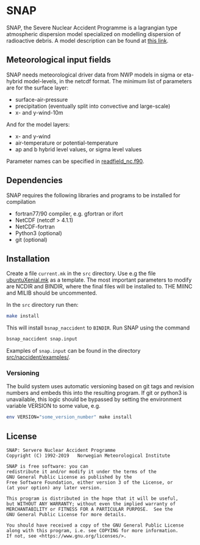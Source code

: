 # SNAP

SNAP, the Severe Nuclear Accident Programme is a lagrangian type
atmospheric dispersion model specialized on modelling dispersion
of radioactive debris. A model description can be found at 
[this link](https://drive.google.com/open?id=0B8SjSRklVkHkQXoxY1VQdE0wdnM).


## Meteorological input fields

SNAP needs meteorological driver data from NWP models in sigma or
eta-hybrid model-levels, in the netcdf format. The minimum
list of parameters are for the surface layer:

  * surface-air-pressure
  * precipitation (eventually split into convective and large-scale)
  * x- and y-wind-10m

And for the model layers:
  
  * x- and y-wind
  * air-temperature or potential-temperature
  * ap and b hybrid level values, or sigma level values

Parameter names can be specified in [readfield_nc.f90](src/common/readfield_nc.f90).


## Dependencies

SNAP requires the following libraries and programs to be installed for
compilation

 * fortran77/90 compiler, e.g. gfortran or ifort
 * NetCDF (netcdf > 4.1.1)
 * NetCDF-fortran
 * Python3 (optional)
 * git (optional)


## Installation

Create a file `current.mk` in the `src` directory. Use e.g the file
[ubuntuXenial.mk](src/ubuntuXenial.mk)
as a template. The most important parameters to modify are NCDIR and 
BINDIR, where the final files will be installed to.
THE MIINC and MILIB should be uncommented.

In the `src` directory run then:

```sh
make install
```

This will install `bsnap_naccident` to `BINDIR`. Run SNAP using
the command 

```sh
bsnap_naccident snap.input
```

Examples of `snap.input` can be found in the directory [src/naccident/examples/](src/naccident/examples).

### Versioning

The build system uses automatic versioning based on git tags and revision numbers and embeds this into the resulting program. If git or python3 is unavailable, this logic should be bypassed by setting the environment variable VERSION to some value, e.g.
```sh
env VERSION="some_version_number" make install
```


## License

```
SNAP: Servere Nuclear Accident Programme
Copyright (C) 1992-2019   Norwegian Meteorological Institute

SNAP is free software: you can 
redistribute it and/or modify it under the terms of the 
GNU General Public License as published by the 
Free Software Foundation, either version 3 of the License, or
(at your option) any later version.

This program is distributed in the hope that it will be useful,
but WITHOUT ANY WARRANTY; without even the implied warranty of
MERCHANTABILITY or FITNESS FOR A PARTICULAR PURPOSE.  See the
GNU General Public License for more details.

You should have received a copy of the GNU General Public License
along with this program, i.e. see COPYING for more information.
If not, see <https://www.gnu.org/licenses/>.
```
